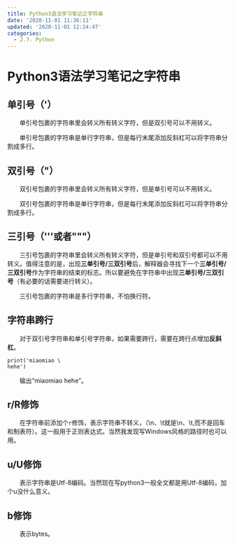 ```yaml
---
title: Python3语法学习笔记之字符串
date: '2020-11-01 11:36:11'
updated: '2020-11-01 12:24:47'
categories:
  - 2.7. Python
---
```

# Python3语法学习笔记之字符串

## 单引号（'）

　　单引号包裹的字符串里会转义所有转义字符，但是双引号可以不用转义。

　　单引号包裹的字符串是单行字符串，但是每行末尾添加反斜杠可以将字符串分割成多行。

## 双引号（"）

　　双引号包裹的字符串里会转义所有转义字符，但是单引号可以不用转义。

　　双引号包裹的字符串是单行字符串，但是每行末尾添加反斜杠可以将字符串分割成多行。

## 三引号（'''或者"""）

　　三引号包裹的字符串里会转义所有转义字符，但是单引号和双引号都可以不用转义。值得注意的是，出现**三单引号/三双引号**后，解释器会寻找下一个**三单引号/三双引号**作为字符串的结束的标志。所以要避免在字符串中出现**三单引号/三双引号**（有必要的话需要进行转义）。

　　三引号包裹的字符串是多行字符串，不怕换行符。

## 字符串跨行

　　对于双引号字符串和单引号字符串，如果需要跨行，需要在跨行点增加**反斜杠**。

```python3
print('miaomiao \
hehe')
```

　　输出“miaomiao hehe”。

## r/R修饰

　　在字符串前添加个`r`修饰，表示字符串不转义，（\n、\t就是\n、\t,而不是回车和制表符）。这一般用于正则表达式。当然我发现写Windows风格的路径时也可以用。

## u/U修饰

　　表示字符串是Utf-8编码。当然现在写python3一般全文都是用Utf-8编码，加个u没什么意义。

## b修饰

　　表示bytes。
